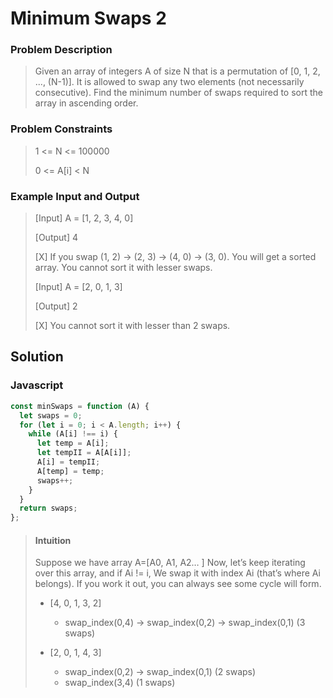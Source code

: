 # Minimum Swaps 2

### Problem Description

> Given an array of integers A of size N that is a permutation of [0, 1, 2, ..., (N-1)]. It is allowed to swap any two elements (not necessarily consecutive).
> Find the minimum number of swaps required to sort the array in ascending order.

### Problem Constraints

> 1 <= N <= 100000
>
> 0 <= A[i] < N

### Example Input and Output

> [Input] A = [1, 2, 3, 4, 0]
>
> [Output] 4
>
> [X] If you swap (1, 2) -> (2, 3) -> (4, 0) -> (3, 0). You will get a sorted array. You cannot sort it with lesser swaps.
>
> [Input] A = [2, 0, 1, 3]
>
> [Output] 2
>
> [X] You cannot sort it with lesser than 2 swaps.

## Solution

### Javascript

```javascript
const minSwaps = function (A) {
  let swaps = 0;
  for (let i = 0; i < A.length; i++) {
    while (A[i] !== i) {
      let temp = A[i];
      let tempII = A[A[i]];
      A[i] = tempII;
      A[temp] = temp;
      swaps++;
    }
  }
  return swaps;
};
```

> #### Intuition
>
> Suppose we have array A=[A0, A1, A2… ]
> Now, let’s keep iterating over this array, and if Ai != i, We swap it with index Ai (that’s where Ai belongs). If you work it out, you can always see some cycle will form.
>
> - [4, 0, 1, 3, 2]
>
>   - swap_index(0,4) -> swap_index(0,2) -> swap_index(0,1) (3 swaps)
>
> - [2, 0, 1, 4, 3]
>   - swap_index(0,2) -> swap_index(0,1) (2 swaps)
>   - swap_index(3,4) (1 swaps)
